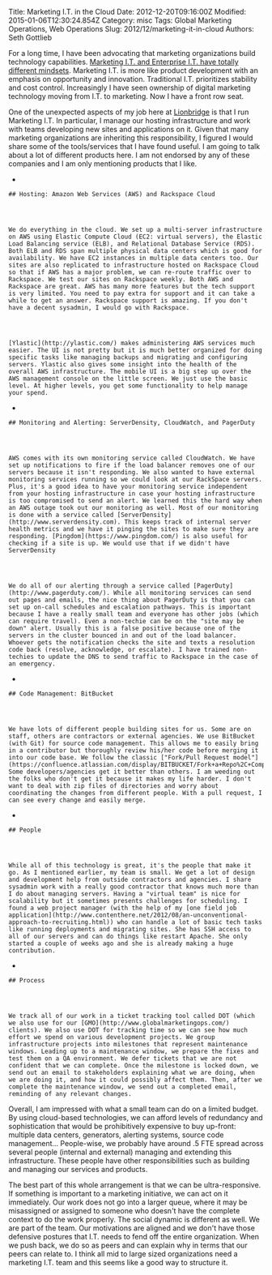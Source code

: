 Title: Marketing I.T. in the Cloud
Date: 2012-12-20T09:16:00Z
Modified: 2015-01-06T12:30:24.854Z
Category: misc
Tags: Global Marketing Operations, Web Operations
Slug: 2012/12/marketing-it-in-cloud
Authors: Seth Gottlieb

For a long time, I have been advocating that marketing organizations build technology capabilities. [Marketing I.T. and Enterprise I.T. have totally different mindsets](http://www.contenthere.net/2008/07/product-it-vs-enterprise-it.html). Marketing I.T. is more like product development with an emphasis on opportunity and innovation. Traditional I.T. prioritizes stability and cost control. Increasingly I have seen ownership of digital marketing technology moving from I.T. to marketing. Now I have a front row seat.

  

One of the unexpected aspects of my job here at [Lionbridge](http://www.lionbridge.com) is that I run Marketing I.T. In particular, I manage our hosting infrastructure and work with teams developing new sites and applications on it. Given that many marketing organizations are inheriting this responsibility, I figured I would share some of the tools/services that I have found useful. I am going to talk about a lot of different products here. I am not endorsed by any of these companies and I am only mentioning products that I like.  

  

*     
     
    
    ## Hosting: Amazon Web Services (AWS) and Rackspace Cloud
    
      
     
    
    We do everything in the cloud. We set up a multi-server infrastructure on AWS using Elastic Compute Cloud (EC2: virtual servers), the Elastic Load Balancing service (ELB), and Relational Database Service (RDS). Both ELB and RDS span multiple physical data centers which is good for availability. We have EC2 instances in multiple data centers too. Our sites are also replicated to infrastructure hosted on Rackspace Cloud so that if AWS has a major problem, we can re-route traffic over to Rackspace. We test our sites on Rackspace weekly. Both AWS and Rackspace are great. AWS has many more features but the tech support is very limited. You need to pay extra for support and it can take a while to get an answer. Rackspace support is amazing. If you don't have a decent sysadmin, I would go with Rackspace.
    
      
    
    
    [Ylastic](http://ylastic.com/) makes administering AWS services much easier. The UI is not pretty but it is much better organized for doing specific tasks like managing backups and migrating and configuring servers. Ylastic also gives some insight into the health of the overall AWS infrastructure. The mobile UI is a big step up over the AWS management console on the little screen. We just use the basic level. At higher levels, you get some functionality to help manage your spend.
    
       
      
    
*     
     
    
    ## Monitoring and Alerting: ServerDensity, CloudWatch, and PagerDuty
    
      
     
    
    AWS comes with its own monitoring service called CloudWatch. We have set up notifications to fire if the load balancer removes one of our servers because it isn't responding. We also wanted to have external monitoring services running so we could look at our RackSpace servers. Plus, it's a good idea to have your monitoring service independent from your hosting infrastructure in case your hosting infrastructure is too compromised to send an alert. We learned this the hard way when an AWS outage took out our monitoring as well. Most of our monitoring is done with a service called [ServerDensity](http://www.serverdensity.com). This keeps track of internal server health metrics and we have it pinging the sites to make sure they are responding. [Pingdom](https://www.pingdom.com/) is also useful for checking if a site is up. We would use that if we didn't have ServerDensity
    
      
     
    
    We do all of our alerting through a service called [PagerDuty](http://www.pagerduty.com/). While all monitoring services can send out pages and emails, the nice thing about PagerDuty is that you can set up on-call schedules and escalation pathways. This is important because I have a really small team and everyone has other jobs (which can require travel). Even a non-techie can be on the "site may be down" alert. Usually this is a false positive because one of the servers in the cluster bounced in and out of the load balancer. Whoever gets the notification checks the site and texts a resolution code back (resolve, acknowledge, or escalate). I have trained non-techies to update the DNS to send traffic to Rackspace in the case of an emergency.  
     
    
      
    
*     
     
    
    ## Code Management: BitBucket
    
      
     
    
    We have lots of different people building sites for us. Some are on staff, others are contractors or external agencies. We use BitBucket (with Git) for source code management. This allows me to easily bring in a contributor but thoroughly review his/her code before merging it into our code base. We follow the classic ["Fork/Pull Request model"](https://confluence.atlassian.com/display/BITBUCKET/Fork+a+Repo%2C+Compare+Code%2C+and+Create+a+Pull+Request). Some developers/agencies get it better than others. I am weeding out the folks who don't get it because it makes my life harder. I don't want to deal with zip files of directories and worry about coordinating the changes from different people. With a pull request, I can see every change and easily merge.  
     
    
      
    
  
*     
     
    
    ## People
    
      
     
    
    While all of this technology is great, it's the people that make it go. As I mentioned earlier, my team is small. We get a lot of design and development help from outside contractors and agencies. I share sysadmin work with a really good contractor that knows much more than I do about managing servers. Having a "virtual team" is nice for scalability but it sometimes presents challenges for scheduling. I found a web project manager (with the help of my [one field job application](http://www.contenthere.net/2012/08/an-unconventional-approach-to-recruiting.html)) who can handle a lot of basic tech tasks like running deployments and migrating sites. She has SSH access to all of our servers and can do things like restart Apache. She only started a couple of weeks ago and she is already making a huge contribution.
    
      
    
  
*   
    
    ## Process
    
      
     
    
    We track all of our work in a ticket tracking tool called DOT (which we also use for our [GMO](http://www.globalmarketingops.com/) clients). We also use DOT for tracking time so we can see how much effort we spend on various development projects. We group infrastructure projects into milestones that represent maintenance windows. Leading up to a maintenance window, we prepare the fixes and test them on a QA environment. We defer tickets that we are not confident that we can complete. Once the milestone is locked down, we send out an email to stakeholders explaining what we are doing, when we are doing it, and how it could possibly affect them. Then, after we complete the maintenance window, we send out a completed email, reminding of any relevant changes.
    
      
    
  

  

Overall, I am impressed with what a small team can do on a limited budget. By using cloud-based technologies, we can afford levels of redundancy and sophistication that would be prohibitively expensive to buy up-front: multiple data centers, generators, alerting systems, source code management… People-wise, we probably have around .5 FTE spread across several people (internal and external) managing and extending this infrastructure. These people have other responsibilities such as building and managing our services and products.   

The best part of this whole arrangement is that we can be ultra-responsive. If something is important to a marketing initiative, we can act on it immediately. Our work does not go into a larger queue, where it may be misassigned or assigned to someone who doesn't have the complete context to do the work properly. The social dynamic is different as well. We are part of the team. Our motivations are aligned and we don't have those defensive postures that I.T. needs to fend off the entire organization. When we push back, we do so as peers and can explain why in terms that our peers can relate to. I think all mid to large sized organizations need a marketing I.T. team and this seems like a good way to structure it.
